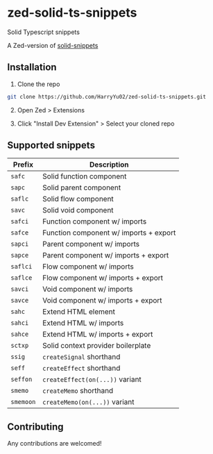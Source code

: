 # zed-solid-ts-snippets
Solid Typescript snippets

A Zed-version of [solid-snippets](https://github.com/solidjs-community/solid-snippets/tree/main)

## Installation

1. Clone the repo
```bash
git clone https://github.com/HarryYu02/zed-solid-ts-snippets.git
```

2. Open Zed > Extensions

3. Click "Install Dev Extension" > Select your cloned repo

## Supported snippets

| Prefix    | Description                            |
| --------- | -------------------------------------- |
| `safc`    | Solid function component               |
| `sapc`    | Solid parent component                 |
| `saflc`   | Solid flow component                   |
| `savc`    | Solid void component                   |
| `safci`   | Function component w/ imports          |
| `safce`   | Function component w/ imports + export |
| `sapci`   | Parent component w/ imports            |
| `sapce`   | Parent component w/ imports + export   |
| `saflci`  | Flow component w/ imports              |
| `saflce`  | Flow component w/ imports + export     |
| `savci`   | Void component w/ imports              |
| `savce`   | Void component w/ imports + export     |
| `sahc`    | Extend HTML element                    |
| `sahci`   | Extend HTML w/ imports                 |
| `sahce`   | Extend HTML w/ imports + export        |
| `sctxp`   | Solid context provider boilerplate     |
| `ssig`    | `createSignal` shorthand               |
| `seff`    | `createEffect` shorthand               |
| `seffon`  | `createEffect(on(...))` variant        |
| `smemo`   | `createMemo` shorthand                 |
| `smemoon` | `createMemo(on(...))` variant          |


## Contributing

Any contributions are welcomed!
